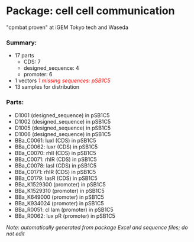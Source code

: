 # Package: cell cell communication

"cpmbat proven" at iGEM Tokyo tech and Waseda 

### Summary:

- 17 parts
    - CDS: 7
    - designed_sequence: 4
    - promoter: 6
- 1 vectors _<span style="color:red">1 missing sequences: pSB1C5</span>_
- 13 samples for distribution

### Parts:

- D1001 (designed_sequence) in pSB1C5
- D1002 (designed_sequence) in pSB1C5
- D1005 (designed_sequence) in pSB1C5
- D1006 (designed_sequence) in pSB1C5
- BBa_C0061: luxI (CDS) in pSB1C5
- BBa_C0062: luxr (CDS) in pSB1C5
- BBa_C0070: rhII (CDS) in pSB1C5
- BBa_C0071: rhlR (CDS) in pSB1C5
- BBa_C0078: lasI (CDS) in pSB1C5
- BBa_C0171: rhIR (CDS) in pSB1C5
- BBa_C0179: lasR (CDS) in pSB1C5
- BBa_K1529300 (promoter) in pSB1C5
- BBa_K1529310 (promoter) in pSB1C5
- BBa_K649000 (promoter) in pSB1C5
- BBa_K934024 (promoter) in pSB1C5
- BBa_R0051: cI lam (promoter) in pSB1C5
- BBa_R0062: lux pR (promoter) in pSB1C5

_Note: automatically generated from package Excel and sequence files; do not edit_
